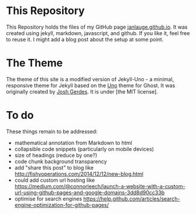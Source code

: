 
# This Repository
This Repository holds the files of my GitHub page [janlauge.github.io](https://janlauge.github.io).
It was created using jekyll, markdown, javascript, and github. If you like it, feel free to reuse it.
I might add a blog post about the setup at some point.

# The Theme
The theme of this site is a modified version of Jekyll-Uno - a minimal, responsive theme for Jekyll based on the [Uno](https://github.com/daleanthony/Uno) theme for Ghost. It was originally created by [Josh Gerdes](https://github.com/joshgerdes/jekyll-uno). It is under [the MIT license].

# To do
These things remain to be addressed:

* mathematical annotation from Markdown to html
* collapsible code snippets (particularly on mobile devices)
* size of headings (reduce by one?)
* code chunk background transparency
* add "share this post" to blog like http://fishyoperations.com/2014/12/12/new-blog.html
* could add custom url hosting like https://medium.com/@connorleech/launch-a-website-with-a-custom-url-using-github-pages-and-google-domains-3dd8d90cc33b
* optimise for search engines https://help.github.com/articles/search-engine-optimization-for-github-pages/
